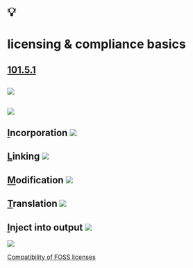 # 💡
# licensing & compliance basics

[101.5.1](https://github.com/digital-sustainability/module-eoss-ospo101/blob/main/module5/README.md#open-source-licensing-and-compliance-basics)
--
![](https://github.com/digital-sustainability/module-eoss-ospo101/raw/main/module5/license-categories.png)
--
![](https://github.com/digital-sustainability/module-eoss-ospo101/raw/main/module5/questions.png)
--
[I](https://digital-sustainability.github.io/module-eoss-ospo101/module5/#incorporation)ncorporation
![](https://github.com/digital-sustainability/module-eoss-ospo101/raw/main/module5/incorporation.png)
--
[L](https://digital-sustainability.github.io/module-eoss-ospo101/module5/#linking)inking
![](https://github.com/digital-sustainability/module-eoss-ospo101/raw/main/module5/linking.png)
--
[M](https://digital-sustainability.github.io/module-eoss-ospo101/module5/#modification)odification
![](https://github.com/digital-sustainability/module-eoss-ospo101/raw/main/module5/modification.png)
--
[T](https://digital-sustainability.github.io/module-eoss-ospo101/module5/#translation)ranslation
![](https://github.com/digital-sustainability/module-eoss-ospo101/raw/main/module5/translation.png)
--
[I](https://digital-sustainability.github.io/module-eoss-ospo101/module5/#the-effect-of-development-tools)nject into output
![](https://github.com/digital-sustainability/module-eoss-ospo101/raw/main/module5/inject-into-output.png)
--
[![](https://upload.wikimedia.org/wikipedia/commons/2/2b/Floss-license-slide-image.svg)](https://en.wikipedia.org/wiki/File:Floss-license-slide-image.svg)

[Compatibility of FOSS licenses](https://en.wikipedia.org/wiki/License_compatibility#Compatibility_of_FOSS_licenses)